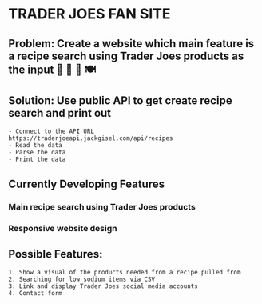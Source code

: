 
# TRADER JOES FAN SITE

## Problem: Create a website which main feature is a recipe search using Trader Joes products as the input :shopping_cart: :avocado: :bread: :plate_with_cutlery:
## Solution: Use public API to get create recipe search and print out

    - Connect to the API URL https://traderjoeapi.jackgisel.com/api/recipes
    - Read the data
    - Parse the data
    - Print the data

## Currently Developing Features 
### Main recipe search using Trader Joes products
### Responsive website design

## Possible Features: 
    1. Show a visual of the products needed from a recipe pulled from 
    2. Searching for low sodium items via CSV
    3. Link and display Trader Joes social media accounts
    4. Contact form  